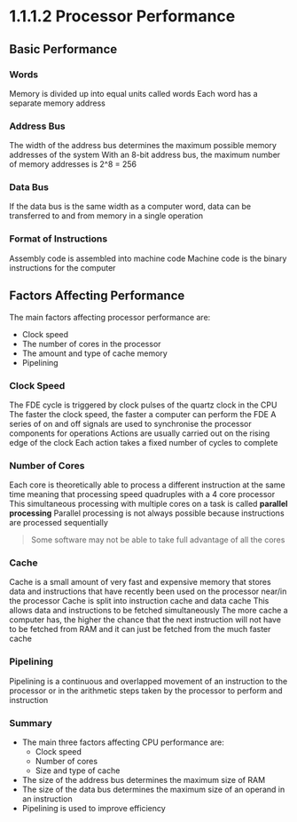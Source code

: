 ﻿

# 1.1.1.2 Processor Performance
## Basic Performance
### Words
Memory is divided up into equal units called words
Each word has a separate memory address
###  Address Bus
The width of the address bus determines the maximum possible memory addresses of the system
With an 8-bit address bus, the maximum number of memory addresses is  2^8 = 256
### Data Bus
If the data bus is the same width as a computer word, data can be transferred to and from memory in a single operation
### Format of Instructions
Assembly code is assembled into machine code
Machine code is the binary instructions for the computer
## Factors Affecting Performance
The main factors affecting processor performance are:
- Clock speed
- The number of cores in the processor
- The amount and type of cache memory
- Pipelining

### Clock Speed
The FDE cycle is triggered by clock pulses of the quartz clock in the CPU
The faster the clock speed, the faster a computer can perform the FDE
A series of on and off signals are used to synchronise the processor components for operations
Actions are usually carried out on the rising edge of the clock
Each action takes a fixed number of cycles to complete

### Number of Cores
Each core is theoretically able to process a different instruction at the same time meaning that processing speed quadruples with a 4 core processor
This simultaneous processing with multiple cores on a task is called __parallel processing__
Parallel processing is not always possible because instructions are processed sequentially
>Some software may not be able to take full advantage of all the cores

### Cache
Cache is a small amount of very fast and expensive memory that stores data and instructions that have recently been used on the processor near/in the processor
Cache is split into instruction cache and data cache
This allows data and instructions to be fetched simultaneously
The more cache a computer has, the higher the chance that the next instruction will not have to be fetched from RAM and it can just be fetched from the much faster cache

### Pipelining
Pipelining is a continuous and overlapped movement of an instruction to the processor or in the arithmetic steps taken by the processor to perform and instruction

### Summary
- The main three factors affecting CPU performance are:
	- Clock speed
	- Number of cores
	- Size and type of cache
- The size of the address bus determines the maximum size of RAM
- The size of the data bus determines the maximum size of an operand in an instruction
- Pipelining is used to improve efficiency
